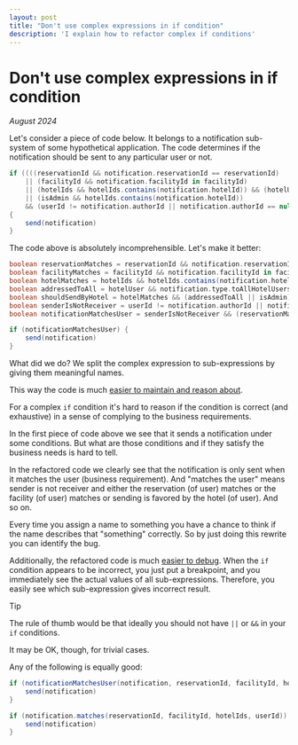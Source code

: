 ```yaml
---
layout: post
title: "Don't use complex expressions in if condition"
description: 'I explain how to refactor complex if conditions'
---
```


# Don't use complex expressions in if condition

_August 2024_
     
Let's consider a piece of code below. It belongs to a notification sub-system of some hypothetical application. The code determines if the notification should be sent to any particular user or not. 

```groovy
if ((((reservationId && notification.reservationId == reservationId)
    || (facilityId && notification.facilityId in facilityId)
    || (hotelIds && hotelIds.contains(notification.hotelId)) && (hotelUser && notification.type.toAllHotelUsers || reservationId && notification.type.toAllReservations))
    || (isAdmin && hotelIds.contains(notification.hotelId))
    && (userId != notification.authorId || notification.authorId == null))) 
{
    send(notification)
}
```
              
The code above is absolutely incomprehensible. Let's make it better: 

```groovy
boolean reservationMatches = reservationId && notification.reservationId == reservationId
boolean facilityMatches = facilityId && notification.facilityId in facilityId
boolean hotelMatches = hotelIds && hotelIds.contains(notification.hotelId)
boolean addressedToAll = hotelUser && notification.type.toAllHotelUsers || reservationId && notification.type.toAllReservations
boolean shouldSendByHotel = hotelMatches && (addressedToAll || isAdmin)
boolean senderIsNotReceiver = userId != notification.authorId || notification.authorId == null
boolean notificationMatchesUser = senderIsNotReceiver && (reservationMatches || facilityMatches || shouldSendByHotel)

if (notificationMatchesUser) {
    send(notification)
}
```

What did we do? We split the complex expression to sub-expressions by giving them meaningful names.

This way the code is much <u>easier to maintain and reason about</u>. 

For a complex `if` condition it's hard to reason if the condition is correct (and exhaustive) in a sense of complying to the business requirements. 

In the first piece of code above we see that it sends a notification under some conditions. But what are those conditions and if they satisfy the business needs is hard to tell. 

In the refactored code we clearly see that the notification is only sent when it matches the user (business requirement). And "matches the user" means sender is not receiver and either the reservation (of user) matches or the facility (of user) matches or sending is favored by the hotel (of user). And so on.

Every time you assign a name to something you have a chance to think if the name describes that "something" correctly. So by just doing this rewrite you can identify the bug.

Additionally, the refactored code is much <u>easier to debug</u>. When the `if` condition appears to be incorrect, you just put a breakpoint, and you immediately see the actual values of all sub-expressions. Therefore, you easily see which sub-expression gives incorrect result.
  
> [!TIP]
> The rule of thumb would be that ideally you should not have `||` or `&&` in your `if` conditions.

It may be OK, though, for trivial cases.

Any of the following is equally good:

```groovy
if (notificationMatchesUser(notification, reservationId, facilityId, hotelIds, userId)) {
    send(notification)
}
```

```groovy
if (notification.matches(reservationId, facilityId, hotelIds, userId)) {
    send(notification)
}
```
